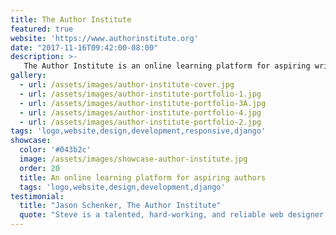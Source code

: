 ```yaml
---
title: The Author Institute
featured: true
website: 'https://www.authorinstitute.org'
date: "2017-11-16T09:42:00-08:00"
description: >-
   The Author Institute is an online learning platform for aspiring writers. This project involved logo and branding, website design, and the development of a custom Django application. 
gallery:
  - url: /assets/images/author-institute-cover.jpg
  - url: /assets/images/author-institute-portfolio-1.jpg
  - url: /assets/images/author-institute-portfolio-3A.jpg
  - url: /assets/images/author-institute-portfolio-4.jpg
  - url: /assets/images/author-institute-portfolio-2.jpg
tags: 'logo,website,design,development,responsive,django'
showcase:
  color: '#043b2c'
  image: /assets/images/showcase-author-institute.jpg
  order: 20
  title: An online learning platform for aspiring authors
  tags: 'logo,website,design,development,django'
testimonial:
  title: "Jason Schenker, The Author Institute"
  quote: "Steve is a talented, hard-working, and reliable web designer. Steve helped us build an entire custom learning institute and we are so proud of the end result. Steve's combination of creativity, skill, and personality make him an amazing asset to my firm and to the people around him."
---
```


